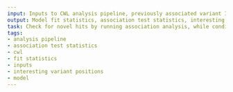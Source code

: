 ```yaml
---
input: Inputs to CWL analysis pipeline, previously associated variant IDs
output: Model fit statistics, association test statistics, interesting variant positions
task: Check for novel hits by running association analysis, while conditioning on previously associated variants
tags:
- analysis pipeline
- association test statistics
- cwl
- fit statistics
- inputs
- interesting variant positions
- model
---
```

